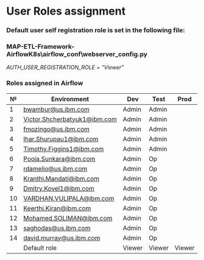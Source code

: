 # User Roles assignment


### Default user self registration role is set in the following file:
### MAP-ETL-Framework-AirflowK8s\airflow_conf\webserver_config.py

_AUTH_USER_REGISTRATION_ROLE_ = _"Viewer"_

### Roles assigned in Airflow
| № | Environment |	Dev | Test | Prod |
| --- | --- | --- | --- | --- |
| 1 | bwambur@us.ibm.com | Admin | Admin |
| 2 | Victor.Shcherbatyuk1@ibm.com | Admin | Admin |
| 3 | fmozingo@us.ibm.com | Admin | Admin |
| 4 | Ihar.Shurupau1@ibm.com | Admin | Admin |
| 5 | Timothy.Figgins1@ibm.com | Admin | Admin |
| 6 | Pooja.Sunkara@ibm.com | Admin | Op |
| 7 | rdamelio@us.ibm.com | Admin | Op |
| 8 | Kranthi.Mandati@ibm.com | Admin | Op |
| 9 | Dmitry.Kovel1@ibm.com | Admin | Op |
| 10 | VARDHAN.VULIPALA@ibm.com | Admin | Op |
| 11 | Keerthi.Kiran@ibm.com | Admin | Op |
| 12 | Mohamed.SOLIMAN@ibm.com | Admin | Op |
| 13 | saghodas@us.ibm.com | Admin | Op |
| 14 | david.murray@us.ibm.com | Admin | Op |
| | Default role | Viewer | Viewer | Viewer |
